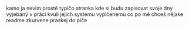 kamo ja nevim prostě typičo stranka kde si budu zapisovat svoje dny vyjebaný v práci kvuli jejich systemu vypičenemu co po mě chceš nějake readme zkurvene praskej do piče
